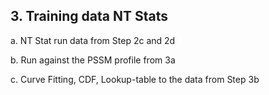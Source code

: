 ## 3. Training data NT Stats

   a. NT Stat run data from Step 2c and 2d

   b. Run against the PSSM profile from 3a

   c. Curve Fitting, CDF, Lookup-table to the data from Step 3b


